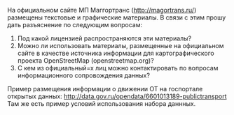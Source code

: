 На официальном сайте МП Маггортранс (http://magortrans.ru/) размещены текстовые и графические материалы. В связи с этим прошу дать разъяснение по следующим вопросам:

1. Под какой лицензией распространяются эти материалы?
2. Можно ли использовать материалы, размещенные на официальном сайте в качестве источника информации для картографического проекта OpenStreetMap (openstreetmap.org)?
3. С кем из официальный=х лиц можно контактировать по вопросам 
информационного сопровождения данных?

Пример размещения информации о движении ОТ на госпортале открытых данных: http://data.gov.ru/opendata/6601013189-publictransport
Там же есть пример условий использования набора даннных.
